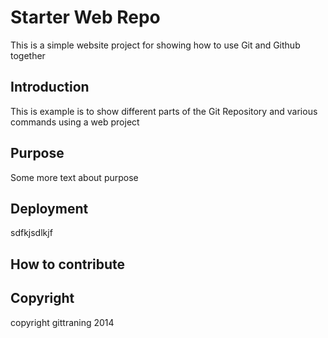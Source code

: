 # Starter Web Repo
This is a simple website project for showing how to use Git and Github together

## Introduction
This is example is to show different parts of the Git Repository and various commands using a web project 

## Purpose
Some more text about purpose

## Deployment
sdfkjsdlkjf

## How to contribute

## Copyright
copyright gittraning 2014
